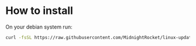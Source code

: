 # How to install
On your debian system run: 
```sh
curl -fsSL https://raw.githubusercontent.com/MidnightRocket/linux-update-scripts/main/debian/install | sudo sh
```
